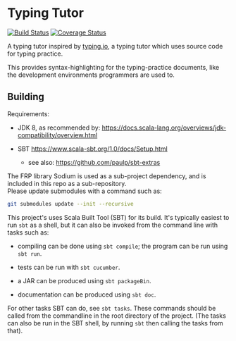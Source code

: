 # Typing Tutor

[![Build Status](https://travis-ci.com/rgoulter/scala-typingtutor.svg?branch=master)](https://travis-ci.com/rgoulter/scala-typingtutor)
[![Coverage Status](https://coveralls.io/repos/github/rgoulter/scala-typingtutor/badge.svg?branch=master)](https://coveralls.io/github/rgoulter/scala-typingtutor?branch=master)

A typing tutor inspired by [typing.io](https://typing.io),
a typing tutor which uses source code for typing practice.

This provides syntax-highlighting for the typing-practice documents,
like the development environments programmers are used to.

## Building

Requirements:

- JDK 8,
  as recommended by:
  https://docs.scala-lang.org/overviews/jdk-compatibility/overview.html

- SBT https://www.scala-sbt.org/1.0/docs/Setup.html
  - see also: https://github.com/paulp/sbt-extras

The FRP library Sodium is used as a sub-project dependency, and is
included in this repo as a sub-repository.  
Please update submodules with a command such as:

``` bash
git submodules update --init --recursive
```

This project's uses Scala Built Tool (SBT) for its build.
It's typically easiest to run `sbt` as a shell, but it can
also be invoked from the command line with tasks such as:

* compiling can be done using `sbt compile`; the program can be run using
  `sbt run`.

* tests can be run with `sbt cucumber`.

* a JAR can be produced using `sbt packageBin`.

* documentation can be produced using `sbt doc`.

For other tasks SBT can do, see `sbt tasks`. These commands should be called
from the commandline in the root directory of the project. (The tasks can also
be run in the SBT shell, by running `sbt` then calling the tasks from that).
